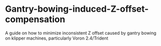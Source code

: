 # Gantry-bowing-induced-Z-offset-compensation
A guide on how to minimize inconsistent Z offset caused by gantry bowing on klipper machines, particularly Voron 2.4/Trident
